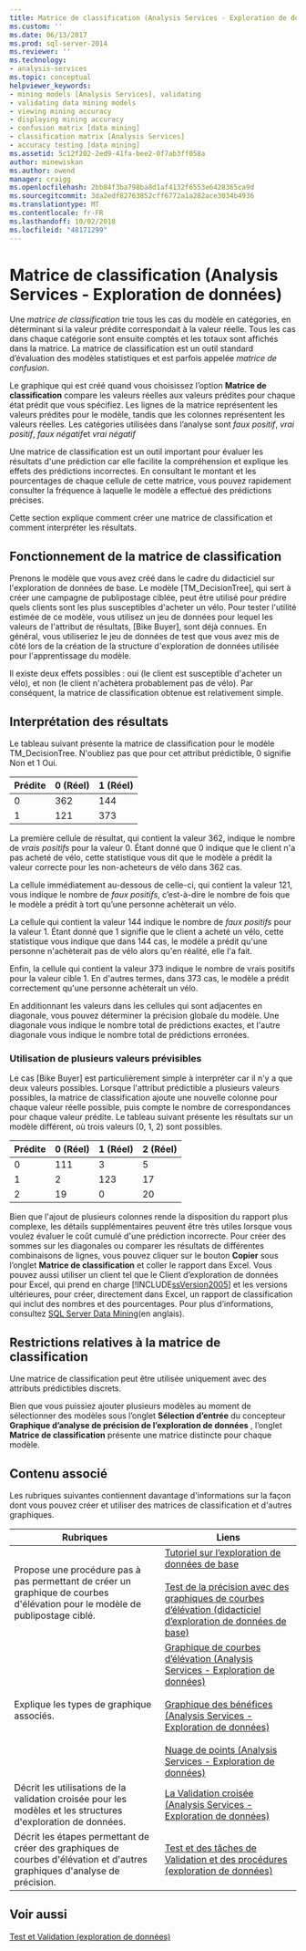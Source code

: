 ```yaml
---
title: Matrice de classification (Analysis Services - Exploration de données) | Microsoft Docs
ms.custom: ''
ms.date: 06/13/2017
ms.prod: sql-server-2014
ms.reviewer: ''
ms.technology:
- analysis-services
ms.topic: conceptual
helpviewer_keywords:
- mining models [Analysis Services], validating
- validating data mining models
- viewing mining accuracy
- displaying mining accuracy
- confusion matrix [data mining]
- classification matrix [Analysis Services]
- accuracy testing [data mining]
ms.assetid: 5c12f202-2ed9-41fa-bee2-0f7ab3ff058a
author: minewiskan
ms.author: owend
manager: craigg
ms.openlocfilehash: 2bb84f3ba798ba8d1af4132f6553e6428365ca9d
ms.sourcegitcommit: 3da2edf82763852cff6772a1a282ace3034b4936
ms.translationtype: MT
ms.contentlocale: fr-FR
ms.lasthandoff: 10/02/2018
ms.locfileid: "48171299"
---
```

# <a name="classification-matrix-analysis-services---data-mining"></a>Matrice de classification (Analysis Services - Exploration de données)
  Une *matrice de classification* trie tous les cas du modèle en catégories, en déterminant si la valeur prédite correspondait à la valeur réelle. Tous les cas dans chaque catégorie sont ensuite comptés et les totaux sont affichés dans la matrice. La matrice de classification est un outil standard d’évaluation des modèles statistiques et est parfois appelée *matrice de confusion*.  
  
 Le graphique qui est créé quand vous choisissez l’option **Matrice de classification** compare les valeurs réelles aux valeurs prédites pour chaque état prédit que vous spécifiez. Les lignes de la matrice représentent les valeurs prédites pour le modèle, tandis que les colonnes représentent les valeurs réelles. Les catégories utilisées dans l’analyse sont *faux positif*, *vrai positif*, *faux négatif*et *vrai négatif*  
  
 Une matrice de classification est un outil important pour évaluer les résultats d'une prédiction car elle facilite la compréhension et explique les effets des prédictions incorrectes. En consultant le montant et les pourcentages de chaque cellule de cette matrice, vous pouvez rapidement consulter la fréquence à laquelle le modèle a effectué des prédictions précises.  
  
 Cette section explique comment créer une matrice de classification et comment interpréter les résultats.  
  
## <a name="understanding-the-classification-matrix"></a>Fonctionnement de la matrice de classification  
 Prenons le modèle que vous avez créé dans le cadre du didacticiel sur l'exploration de données de base. Le modèle [TM_DecisionTree], qui sert à créer une campagne de publipostage ciblée, peut être utilisé pour prédire quels clients sont les plus susceptibles d'acheter un vélo. Pour tester l'utilité estimée de ce modèle, vous utilisez un jeu de données pour lequel les valeurs de l'attribut de résultats, [Bike Buyer], sont déjà connues. En général, vous utiliseriez le jeu de données de test que vous avez mis de côté lors de la création de la structure d'exploration de données utilisée pour l'apprentissage du modèle.  
  
 Il existe deux effets possibles : oui (le client est susceptible d'acheter un vélo), et non (le client n'achètera probablement pas de vélo). Par conséquent, la matrice de classification obtenue est relativement simple.  
  
## <a name="interpreting-the-results"></a>Interprétation des résultats  
 Le tableau suivant présente la matrice de classification pour le modèle TM_DecisionTree. N'oubliez pas que pour cet attribut prédictible, 0 signifie Non et 1 Oui.  
  
|Prédite|0 (Réel)|1 (Réel)|  
|---------------|------------------|------------------|  
|0|362|144|  
|1|121|373|  
  
 La première cellule de résultat, qui contient la valeur 362, indique le nombre de *vrais positifs* pour la valeur 0. Étant donné que 0 indique que le client n'a pas acheté de vélo, cette statistique vous dit que le modèle a prédit la valeur correcte pour les non-acheteurs de vélo dans 362 cas.  
  
 La cellule immédiatement au-dessous de celle-ci, qui contient la valeur 121, vous indique le nombre de *faux positifs*, c’est-à-dire le nombre de fois que le modèle a prédit à tort qu’une personne achèterait un vélo.  
  
 La cellule qui contient la valeur 144 indique le nombre de *faux positifs* pour la valeur 1. Étant donné que 1 signifie que le client a acheté un vélo, cette statistique vous indique que dans 144 cas, le modèle a prédit qu'une personne n'achèterait pas de vélo alors qu'en réalité, elle l'a fait.  
  
 Enfin, la cellule qui contient la valeur 373 indique le nombre de vrais positifs pour la valeur cible 1. En d'autres termes, dans 373 cas, le modèle a prédit correctement qu'une personne achèterait un vélo.  
  
 En additionnant les valeurs dans les cellules qui sont adjacentes en diagonale, vous pouvez déterminer la précision globale du modèle. Une diagonale vous indique le nombre total de prédictions exactes, et l'autre diagonale vous indique le nombre total de prédictions erronées.  
  
### <a name="using-multiple-predictable-values"></a>Utilisation de plusieurs valeurs prévisibles  
 Le cas [Bike Buyer] est particulièrement simple à interpréter car il n'y a que deux valeurs possibles. Lorsque l'attribut prédictible a plusieurs valeurs possibles, la matrice de classification ajoute une nouvelle colonne pour chaque valeur réelle possible, puis compte le nombre de correspondances pour chaque valeur prédite. Le tableau suivant présente les résultats sur un modèle différent, où trois valeurs (0, 1, 2) sont possibles.  
  
|Prédite|0 (Réel)|1 (Réel)|2 (Réel)|  
|---------------|------------------|------------------|------------------|  
|0|111|3|5|  
|1|2|123|17|  
|2|19|0|20|  
  
 Bien que l'ajout de plusieurs colonnes rende la disposition du rapport plus complexe, les détails supplémentaires peuvent être très utiles lorsque vous voulez évaluer le coût cumulé d'une prédiction incorrecte. Pour créer des sommes sur les diagonales ou comparer les résultats de différentes combinaisons de lignes, vous pouvez cliquer sur le bouton **Copier** sous l’onglet **Matrice de classification** et coller le rapport dans Excel. Vous pouvez aussi utiliser un client tel que le Client d’exploration de données pour Excel, qui prend en charge [!INCLUDE[ssVersion2005](../../includes/ssversion2005-md.md)] et les versions ultérieures, pour créer, directement dans Excel, un rapport de classification qui inclut des nombres et des pourcentages. Pour plus d’informations, consultez [SQL Server Data Mining](http://go.microsoft.com/fwlink/?LinkID=77733)(en anglais).  
  
## <a name="restrictions-on-the-classification-matrix"></a>Restrictions relatives à la matrice de classification  
 Une matrice de classification peut être utilisée uniquement avec des attributs prédictibles discrets.  
  
 Bien que vous puissiez ajouter plusieurs modèles au moment de sélectionner des modèles sous l’onglet **Sélection d’entrée** du concepteur **Graphique d’analyse de précision de l’exploration de données** , l’onglet **Matrice de classification** présente une matrice distincte pour chaque modèle.  
  
## <a name="related-content"></a>Contenu associé  
 Les rubriques suivantes contiennent davantage d'informations sur la façon dont vous pouvez créer et utiliser des matrices de classification et d'autres graphiques.  
  
|Rubriques|Liens|  
|------------|-----------|  
|Propose une procédure pas à pas permettant de créer un graphique de courbes d'élévation pour le modèle de publipostage ciblé.|[Tutoriel sur l’exploration de données de base](../../tutorials/basic-data-mining-tutorial.md)<br /><br /> [Test de la précision avec des graphiques de courbes d’élévation &#40;didacticiel d’exploration de données de base&#41;](../../tutorials/testing-accuracy-with-lift-charts-basic-data-mining-tutorial.md)|  
|Explique les types de graphique associés.|[Graphique de courbes d’élévation &#40;Analysis Services - Exploration de données&#41;](lift-chart-analysis-services-data-mining.md)<br /><br /> [Graphique des bénéfices &#40;Analysis Services - Exploration de données&#41;](profit-chart-analysis-services-data-mining.md)<br /><br /> [Nuage de points &#40;Analysis Services - Exploration de données&#41;](scatter-plot-analysis-services-data-mining.md)|  
|Décrit les utilisations de la validation croisée pour les modèles et les structures d'exploration de données.|[La Validation croisée &#40;Analysis Services - Exploration de données&#41;](cross-validation-analysis-services-data-mining.md)|  
|Décrit les étapes permettant de créer des graphiques de courbes d'élévation et d'autres graphiques d'analyse de précision.|[Test et des tâches de Validation et des procédures &#40;exploration de données&#41;](testing-and-validation-tasks-and-how-tos-data-mining.md)|  
  
## <a name="see-also"></a>Voir aussi  
 [Test et Validation &#40;exploration de données&#41;](testing-and-validation-data-mining.md)  
  
  
